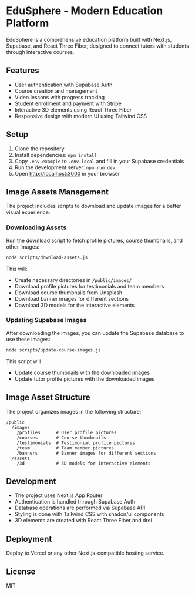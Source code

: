 # EduSphere - Modern Education Platform

EduSphere is a comprehensive education platform built with Next.js, Supabase, and React Three Fiber, designed to connect tutors with students through interactive courses.

## Features

- User authentication with Supabase Auth
- Course creation and management
- Video lessons with progress tracking
- Student enrollment and payment with Stripe
- Interactive 3D elements using React Three Fiber
- Responsive design with modern UI using Tailwind CSS

## Setup

1. Clone the repository
2. Install dependencies: `npm install`
3. Copy `.env.example` to `.env.local` and fill in your Supabase credentials
4. Run the development server: `npm run dev`
5. Open [http://localhost:3000](http://localhost:3000) in your browser

## Image Assets Management

The project includes scripts to download and update images for a better visual experience:

### Downloading Assets

Run the download script to fetch profile pictures, course thumbnails, and other images:

```bash
node scripts/download-assets.js
```

This will:

- Create necessary directories in `/public/images/`
- Download profile pictures for testimonials and team members
- Download course thumbnails from Unsplash
- Download banner images for different sections
- Download 3D models for the interactive elements

### Updating Supabase Images

After downloading the images, you can update the Supabase database to use these images:

```bash
node scripts/update-course-images.js
```

This script will:

- Update course thumbnails with the downloaded images
- Update tutor profile pictures with the downloaded images

## Image Asset Structure

The project organizes images in the following structure:

```
/public
  /images
    /profiles      # User profile pictures
    /courses       # Course thumbnails
    /testimonials  # Testimonial profile pictures
    /team          # Team member pictures
    /banners       # Banner images for different sections
  /assets
    /3d            # 3D models for interactive elements
```

## Development

- The project uses Next.js App Router
- Authentication is handled through Supabase Auth
- Database operations are performed via Supabase API
- Styling is done with Tailwind CSS with shadcn/ui components
- 3D elements are created with React Three Fiber and drei

## Deployment

Deploy to Vercel or any other Next.js-compatible hosting service.

## License

MIT
